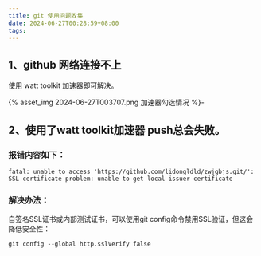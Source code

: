 ```yaml
---
title: git 使用问题收集
date: 2024-06-27T00:28:59+08:00
tags:
---
```


## 1、github 网络连接不上
使用 watt toolkit 加速器即可解决。
<!-- ![2024-06-27T003707](2024-06-27T003707.png) -->
{% asset_img 2024-06-27T003707.png 加速器勾选情况 %}-
## 2、使用了watt toolkit加速器 push总会失败。
### 报错内容如下：
```text
fatal: unable to access 'https://github.com/lidongldld/zwjgbjs.git/': SSL certificate problem: unable to get local issuer certificate
```
### 解决办法：
自签名SSL证书或内部测试证书，可以使用git config命令禁用SSL验证，但这会降低安全性：
```shell
git config --global http.sslVerify false
```